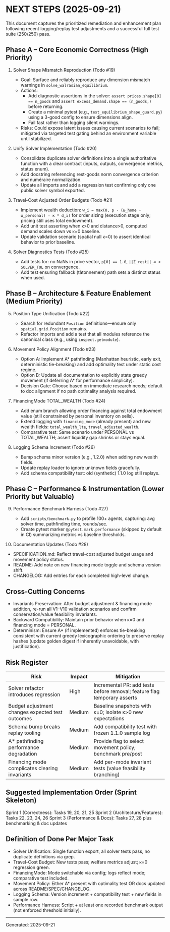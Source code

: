 # NEXT STEPS (2025-09-21)

This document captures the prioritized remediation and enhancement plan following recent logging/replay test adjustments and a successful full test suite (250/250) pass.

## Phase A – Core Economic Correctness (High Priority)

1. Solver Shape Mismatch Reproduction (Todo #19)
   - Goal: Surface and reliably reproduce any dimension mismatch warnings in `solve_walrasian_equilibrium`.
   - Actions:
     - Add diagnostic assertions in the solver: `assert prices.shape[0] == n_goods` and `assert excess_demand.shape == (n_goods,)` before returning.
     - Create a minimal pytest (e.g., `test_equilibrium_shape_guard.py`) using a 3-good config to ensure dimensions align.
     - Fail fast rather than logging silent warnings.
   - Risks: Could expose latent issues causing current scenarios to fail; mitigated via targeted test gating behind an environment variable until stabilized.

2. Unify Solver Implementation (Todo #20)
   - Consolidate duplicate solver definitions into a single authoritative function with a clear contract (inputs, outputs, convergence metrics, status enum).
   - Add docstring referencing rest-goods norm convergence criterion and numéraire normalization.
   - Update all imports and add a regression test confirming only one public solver symbol exported.

3. Travel-Cost Adjusted Order Budgets (Todo #21)
   - Implement wealth deduction: `w_i = max(0, p · (ω_home + ω_personal) - κ * d_i)` for order sizing (execution stage only; pricing still uses total endowment).
   - Add unit test asserting when κ>0 and distance>0, computed demand scales down vs κ=0 baseline.
   - Update validation scenario (spatial null κ=0) to assert identical behavior to prior baseline.

4. Solver Diagnostics Tests (Todo #25)
   - Add tests for: no NaNs in price vector, `p[0] == 1.0`, `||Z_rest||_∞ < SOLVER_TOL` on convergence.
   - Add test ensuring fallback (tâtonnement) path sets a distinct status when used.

## Phase B – Architecture & Feature Enablement (Medium Priority)

5. Position Type Unification (Todo #22)
   - Search for redundant `Position` definitions—ensure only `spatial.grid.Position` remains.
   - Refactor imports and add a test that all modules reference the canonical class (e.g., using `inspect.getmodule`).

6. Movement Policy Alignment (Todo #23)
   - Option A: Implement A* pathfinding (Manhattan heuristic, early exit, deterministic tie-breaking) and add optimality test under static cost regime.
   - Option B: Update all documentation to explicitly state greedy movement (if deferring A* for performance simplicity).
   - Decision Gate: Choose based on immediate research needs; default to doc alignment if no path optimality analysis required.

7. FinancingMode TOTAL_WEALTH (Todo #24)
   - Add enum branch allowing order financing against total endowment value (still constrained by personal inventory on sells).
   - Extend logging with `financing_mode` (already present) and new wealth fields: `total_wealth_lte`, `travel_adjusted_wealth`.
   - Comparative test: Same scenario under PERSONAL vs TOTAL_WEALTH; assert liquidity gap shrinks or stays equal.

8. Logging Schema Increment (Todo #26)
   - Bump schema minor version (e.g., 1.2.0) when adding new wealth fields.
   - Update replay loader to ignore unknown fields gracefully.
   - Add schema compatibility test: old (synthetic) 1.1.0 log still replays.

## Phase C – Performance & Instrumentation (Lower Priority but Valuable)

9. Performance Benchmark Harness (Todo #27)
   - Add `scripts/benchmark.py` to profile 100+ agents, capturing: avg solver time, pathfinding time, rounds/sec.
   - Create pytest marker `@pytest.mark.performance` (skipped by default in CI) summarizing metrics vs baseline thresholds.

10. Documentation Updates (Todo #28)
   - SPECIFICATION.md: Reflect travel-cost adjusted budget usage and movement policy status.
   - README: Add note on new financing mode toggle and schema version shift.
   - CHANGELOG: Add entries for each completed high-level change.

## Cross-Cutting Concerns

- Invariants Preservation: After budget adjustment & financing mode addition, re-run all V1–V10 validation scenarios and confirm conservation/value feasibility invariants.
- Backward Compatibility: Maintain prior behavior when κ=0 and financing mode = PERSONAL.
- Determinism: Ensure A* (if implemented) enforces tie-breaking consistent with current greedy lexicographic ordering to preserve replay hashes (update golden digest if inherently unavoidable, with justification).

## Risk Register

| Risk | Impact | Mitigation |
|------|--------|------------|
| Solver refactor introduces regression | High | Incremental PR: add tests before removal; feature flag temporary asserts |
| Budget adjustment changes expected test outcomes | Medium | Baseline snapshots with κ=0; isolate κ>0 new expectations |
| Schema bump breaks replay tooling | Medium | Add compatibility test with frozen 1.1.0 sample log |
| A* pathfinding performance degradation | Medium | Provide flag to select movement policy; benchmark pre/post |
| Financing mode complicates clearing invariants | Medium | Add per-mode invariant tests (value feasibility branching) |

## Suggested Implementation Order (Sprint Skeleton)

Sprint 1 (Correctness): Tasks 19, 20, 21, 25
Sprint 2 (Architecture/Features): Tasks 22, 23, 24, 26
Sprint 3 (Performance & Docs): Tasks 27, 28 plus benchmarking & doc updates

## Definition of Done Per Major Task
- Solver Unification: Single function export, all solver tests pass, no duplicate definitions via grep.
- Travel-Cost Budget: New tests pass; welfare metrics adjust; κ=0 regression green.
- FinancingMode: Mode switchable via config; logs reflect mode; comparative test included.
- Movement Policy: Either A* present with optimality test OR docs updated across README/SPEC/CHANGELOG.
- Logging Schema: Version increment + compatibility test + new fields in sample row.
- Performance Harness: Script + at least one recorded benchmark output (not enforced threshold initially).

---
Generated: 2025-09-21
